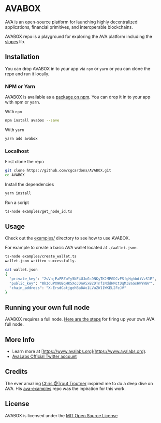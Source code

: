 # AVABOX

AVA is an open-source platform for launching highly decentralized applications, financial primitives, and interoperable blockchains.

AVABOX repo is a playground for exploring the AVA platform including the [slopes](https://github.com/ava-labs/slopes) lib.

## Installation

You can drop AVABOX in to your app via `npm` or `yarn` or you can clone the repo and run it locally.

### NPM or Yarn

AVABOX is available as a [package on npm](https://www.npmjs.com/package/avabox). You can drop it in to your app with npm or yarn.

With `npm`

```bash
npm install avabox --save
```

With `yarn`

```bash
yarn add avabox
```

### Localhost

First clone the repo

```bash
git clone https://github.com/cgcardona/AVABOX.git
cd AVABOX
```

Install the dependencies

```bash
yarn install
```

Run a script

```bash
ts-node examples/get_node_id.ts
```

## Usage

Check out the [examples/](examples/) directory to see how to use AVABOX.

For example to create a basic AVA wallet located at `./wallet.json`.

```bash
ts-node examples/create_wallet.ts
wallet.json written successfully.

cat wallet.json
{
  "private_key": "2sVnjPaFRZoYy5NF4UJoGsDNKyTK2MPGDCvFSfgHghbdiVzS1E",
  "public_key": "8h3duPX9UBqHK5Xo3DnA5xB2DTnfzNddHMctDqM3BaGsHWYW9r",
  "chain_address": "X-ErsdCatjgehBa8Ao1LVuZW11WKEL2FeJV"
}
```

## Running your own full node

AVABOX requires a full node. [Here are the steps](https://gist.github.com/cgcardona/4a5c9d0dbe7fdbe6ffce77fa05e9e580) for firing up your own AVA full node.

## More Info

- Learn more at [https://www.avalabs.org](https://www.avalabs.org).
- [AvaLabs Official Twitter account](https://twitter.com/avalabsofficial)

## Credits

The ever amazing [Chris @Trout Troutner](https://twitter.com/christroutner) inspired me to do a deep dive on AVA. His [ava-examples](https://github.com/christroutner/ava-examples) repo was the inpiration for this work.

## License

AVABOX is licensed under the [MIT Open Source License](./LICENSE)

